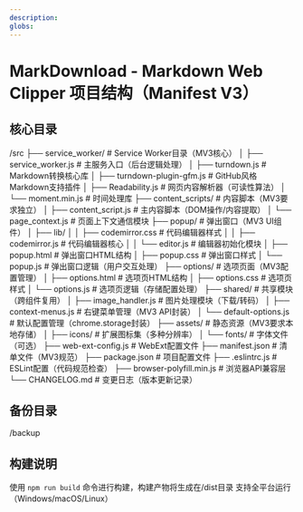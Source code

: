 ```yaml
---
description: 
globs: 
---
```

# MarkDownload - Markdown Web Clipper 项目结构（Manifest V3）

## 核心目录
/src
├── service_worker/          # Service Worker目录（MV3核心）
│   ├── service_worker.js    # 主服务入口（后台逻辑处理）
│   ├── turndown.js          # Markdown转换核心库
│   ├── turndown-plugin-gfm.js # GitHub风格Markdown支持插件
│   ├── Readability.js       # 网页内容解析器（可读性算法）
│   └── moment.min.js        # 时间处理库
├── content_scripts/         # 内容脚本（MV3要求独立）
│   ├── content_script.js    # 主内容脚本（DOM操作/内容提取）
│   └── page_context.js      # 页面上下文通信模块
├── popup/                   # 弹出窗口（MV3 UI组件）
│   ├── lib/
│   │   ├── codemirror.css   # 代码编辑器样式
│   │   ├── codemirror.js    # 代码编辑器核心
│   │   └── editor.js        # 编辑器初始化模块
│   ├── popup.html           # 弹出窗口HTML结构
│   ├── popup.css            # 弹出窗口样式
│   └── popup.js            # 弹出窗口逻辑（用户交互处理）
├── options/                 # 选项页面（MV3配置管理）
│   ├── options.html         # 选项页HTML结构
│   ├── options.css          # 选项页样式
│   └── options.js          # 选项页逻辑（存储配置处理）
├── shared/                  # 共享模块（跨组件复用）
│   ├── image_handler.js     # 图片处理模块（下载/转码）
│   ├── context-menus.js     # 右键菜单管理（MV3 API封装）
│   └── default-options.js   # 默认配置管理（chrome.storage封装）
├── assets/                  # 静态资源（MV3要求本地存储）
│   ├── icons/               # 扩展图标集（多种分辨率）
│   └── fonts/               # 字体文件（可选）
├── web-ext-config.js         # WebExt配置文件
├── manifest.json            # 清单文件（MV3规范）
├── package.json             # 项目配置文件
├── .eslintrc.js             # ESLint配置（代码规范检查）
├── browser-polyfill.min.js  # 浏览器API兼容层
└── CHANGELOG.md             # 变更日志（版本更新记录）
## 备份目录
/backup

## 构建说明
使用 `npm run build` 命令进行构建，构建产物将生成在/dist目录
支持全平台运行（Windows/macOS/Linux）
